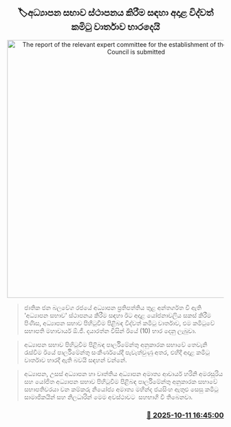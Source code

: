 <p align='center'><b><h2 align='center' title='The report of the relevant expert committee for the establishment of the Education Council is submitted'>🏷අධ්‍යාපන සභාව ස්ථාපනය කිරීම සඳහා අදාළ විද්වත් කමිටු වාර්තාව භාරදෙයි</h2></b></p>
<p align='center'><img src='https://helakuru.sgp1.cdn.digitaloceanspaces.com/esana/images/lib/parli-archived.jpg' width='600' alt='The report of the relevant expert committee for the establishment of the Education Council is submitted'></p>

> ජාතික ජන බලවේග රජයේ අධ්‍යාපන ප්‍රතිපත්තිය තුළ අන්තර්ගත වි ඇති 'අධ්‍යාපන සභාව' ස්ථාපනය කිරීම සඳහා ඊට අදාළ යෝජනාවලිය සකස් කිරීම පිණිස, අධ්‍යාපන සභාව පිහිටුවීම පිළිබඳ විද්වත් කමිටු වාර්තාව, එම කමිටුවේ සභාපති මහාචාර්ය ඕ.ජී. දයාරත්න විසින් ඊයේ (10) භාර දෙනු ලැබුවා.

> අධ්‍යාපන සභාව පිහිටුවීම පිළිබඳ පාර්ලිමේන්තු අනුකාරක සභාවේ තෙවැනි රැස්වීම ඊයේ පාර්ලිමේන්තු සංකීර්ණයේදී පැවැත්වුණු අතර, එහිදී අදාළ කමිටු වාර්තාව භාරදී ඇති බවයි සඳහන් වන්නේ.

> අධ්‍යාපන, උසස් අධ්‍යාපන හා වෘත්තිය අධ්‍යාපන අමාත්‍ය ආචාර්ය හරිනි අමරසූරිය සහ යෝජිත අධ්‍යාපන සභාව පිහිටුවීම පිළිබඳ පාර්ලිමේන්තු අනුකාරක සභාවේ සභාපතිවරයා වන කම්කරු නියෝජ්‍ය අමාත්‍ය මහින්ද ජයසිංහ ඇතුළු සෙසු කමිටු සාමාජිකයින් සහ නිලධාරින් මෙම අවස්ථාවට  සහභාගි වී තිබෙනවා.



<h3 align='right'><a href='https://www.helakuru.lk/esana/p/114396/'>📅 2025-10-11 16:45:00</a></h3>
